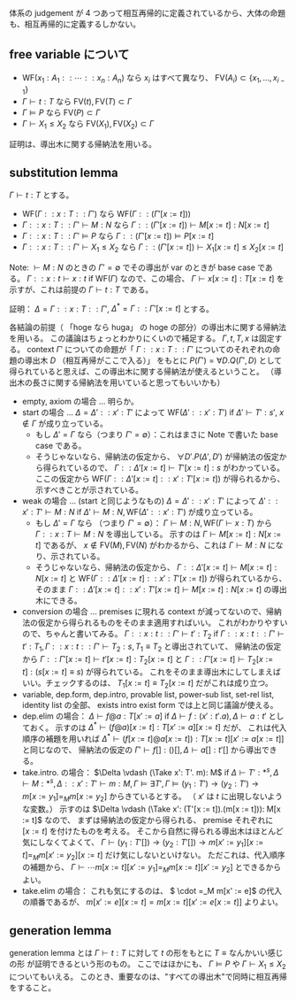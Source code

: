 体系の judgement が 4 つあって相互再帰的に定義されているから、大体の命題も、相互再帰的に定義するしかない。

## free variable について
- $\text{WF}(x_1: A_1:: \cdots :: x_n: A_n)$ なら $x_i$ はすべて異なり、 $\text{FV}(A_i) \subset \{x_1, \ldots, x_{i-1}\}$
- $\Gamma \vdash t: T$ なら $\text{FV}(t), \text{FV}(T) \subset \Gamma$
- $\Gamma \vDash P$ なら $\text{FV}(P) \subset \Gamma$
- $\Gamma \vdash X_1 \leq X_2$ なら $\text{FV}(X_1), \text{FV}(X_2) \subset \Gamma$

証明は、導出木に関する帰納法を用いる。

## substitution lemma
$\Gamma \vdash t: T$ とする。
- $\text{WF}(\Gamma:: x: T::\Gamma')$ なら $\text{WF}(\Gamma::(\Gamma'[x := t]))$
- $\Gamma:: x: T::\Gamma' \vdash M: N$ なら $\Gamma::(\Gamma'[x := t]) \vdash M[x := t]: N[x := t]$
- $\Gamma:: x: T::\Gamma' \vDash P$ なら $\Gamma::(\Gamma'[x := t]) \vDash P[x := t]$
- $\Gamma:: x: T::\Gamma' \vdash X_1 \leq X_2$ なら $\Gamma::(\Gamma'[x := t]) \vdash X_1[x := t] \leq X_2[x := t]$

Note:
$\vdash M: N$ のときの $\Gamma' = \emptyset$ でその導出が var のときが base case である。
$\Gamma :: x: t \vdash x: t$ if $\text{WF}(\Gamma)$ なので、この場合、 $\Gamma \vdash x[x := t]: T[x := t]$ を示すが、これは前提の $\Gamma \vdash t: T$ である。

証明：
$\Delta = \Gamma :: x: T :: \Gamma'$, $\Delta^* = \Gamma:: \Gamma'[x := t]$ とする。

各結論の前提（ 「hoge なら huga」 の hoge の部分）の導出木に関する帰納法を用いる。
この議論はちょっとわかりにくいので補足する。
$\Gamma, t, T, x$ は固定する。
context $\Gamma'$ についての命題が「 $\Gamma::x: T::\Gamma'$ についてのそれぞれの命題の導出木 $D$ （相互再帰がここで入る）」
をもとに $P(\Gamma') = \forall D. Q(\Gamma', D)$ として得られていると思えば、この導出木に関する帰納法が使えるということ。
（導出木の長さに関する帰納法を用いていると思ってもいいかも）

- empty, axiom の場合 ... 明らか。
- start の場合 ... $\Delta = \Delta':: x': T'$ によって $\text{WF}(\Delta'::x': T')$ if $\Delta' \vdash T': s'$, $x \notin \Gamma$ が成り立っている。
  - もし $\Delta' = \Gamma$ なら（つまり $\Gamma' = \emptyset$）：これはまさに Note で書いた base case である。
  - そうじゃないなら、帰納法の仮定から、 $\forall D'. P(\Delta', D')$ が帰納法の仮定から得られているので、
    $\Gamma::\Delta'[x := t] \vdash T'[x := t]: s$ がわかっている。
    ここの仮定から $\text{WF}(\Gamma::\Delta'[x := t]::x': T'[x := t])$ が得られるから、示すべきことが示されている。
- weak の場合 ... (start と同じようなもの) $\Delta = \Delta':: x': T'$ によって $\Delta'::x': T' \vdash M: N$ if $\Delta' \vdash M: N, \text{WF}(\Delta'::x':T')$ が成り立っている。
  - もし $\Delta' = \Gamma$ なら （つまり $\Gamma' = \emptyset$）： $\Gamma \vdash M: N, \text{WF}(\Gamma \vdash x: T)$ から
    $\Gamma ::x: T \vdash M: N$ を導出している。
    示すのは $\Gamma \vdash M[x := t]: N[x := t]$ であるが、 $x \notin \text{FV}(M), \text{FV}(N)$ がわかるから、これは $\Gamma \vdash M: N$ になり、示されている。
  - そうじゃないなら、帰納法の仮定から、 $\Gamma ::\Delta'[x := t] \vdash M[x := t]: N[x := t]$ と $\text{WF}(\Gamma ::\Delta'[x := t]::x': T'[x := t])$ が得られているから、そのまま $\Gamma::\Delta'[x := t]::x': T'[x := t] \vdash M[x := t]: N[x := t]$ の導出木にできる。
- conversion の場合 ... premises に現れる context が減ってないので、帰納法の仮定から得られるものをそのまま適用すればいい。
  これがわかりやすいので、ちゃんと書いてみる。
  $\Gamma:: x: t :: \Gamma' \vdash t': T_2$ if $\Gamma::x:t::\Gamma' \vdash t': T_1, \Gamma::x:t::\Gamma' \vdash T_2: s, T_1 \equiv T_2$ と導出されていて、
  帰納法の仮定から $\Gamma::\Gamma'[x:=t] \vdash t'[x:=t]: T_2[x:=t]$ と $\Gamma::\Gamma'[x:=t] \vdash T_2[x:=t]:(s[x:=t] \equiv s)$ が得られている。
  これをそのまま導出木にしてしまえばいい。チェックするのは、 $T_1[x:=t] \equiv T_2[x:=t]$ だがこれは成り立つ。 
- variable, dep.form, dep.intro, provable list, power-sub list, set-rel list, identity list の全部、 exists intro exist form では上と同じ議論が使える。
- dep.elim の場合：
  $\Delta \vdash f @ a: T[x' := a]$ if $\Delta \vdash f: (x': t'. a), \Delta \vdash a: t'$ としておく。
  示すのは $\Delta^* \vdash (f @ a)[x := t]: T[x' := a][x := t]$ だが、
  これは代入順序の補題を用いれば $\Delta^* \vdash (f[x := t] @ a [x := t]): T[x := t][x' := a[x := t]]$ と同じなので、
  帰納法の仮定の $\Gamma' \vdash f[]: ()[], \Delta \vdash a[]: t'[]$ から導出できる。
- take.intro. の場合：
  $\Delta \vdash (\Take x': T'. m): M$ if $\Delta \vdash T': *^s, \Delta \vdash M: *^s, \Delta ::x': T' \vdash m: M, \Gamma \vDash \exists T', \Gamma \vDash (y_1: T') \to (y_2 : T') \to m[x := y_1] =_M m[x := y_2]$ からきているとする。
  （ $x'$ は $t$ に出現しないような変数。）
  示すのは $\Delta \vdash (\Take x': (T'[x := t]).(m[x := t])): M[x := t]$ なので、
  まずは帰納法の仮定から得られる、 premise それぞれに $[x := t]$ を付けたものを考える。
  そこから自然に得られる導出木はほとんど気にしなくてよくて、 $\Gamma \vdash (y_1: T'[]) \to (y_2 : T'[]) \to m[x' := y_1][x := t] =_M m[x' := y_2][x := t]$ だけ気にしないといけない。
  ただこれは、代入順序の補題から、 $\Gamma \vdash \cdots m[x := t][x' := y_1] =_M m[x := t][x' := y_2]$ とできるからよい。
- take.elim の場合：
  これも気にするのは、 $ \cdot =_M m[x' := e]$ の代入の順番であるが、 $m[x' := e][x := t] = m[x := t][x' := e[x := t]]$ よりよい。

## generation lemma
generation lemma とは $\Gamma \vdash t: T$ に対して $t$ の形をもとに $T \equiv \text{なんかいい感じの形}$ が証明できるという形のもの。
ここではほかにも、 $\Gamma \vDash P$ や $\Gamma \vdash X_1 \leq X_2$ についてもいえる。
このとき、重要なのは、"すべての導出木"で同時に相互再帰をすること。
